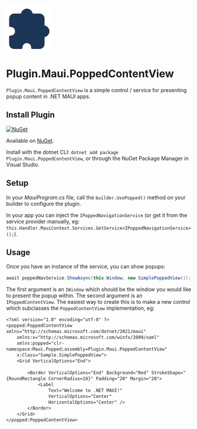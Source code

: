 <!-- 
Everything in here is of course optional. If you want to add/remove something, absolutely do so as you see fit.
This example README has some dummy APIs you'll need to replace and only acts as a placeholder for some inspiration that you can fill in with your own functionalities.
-->
![](nuget.png)
# Plugin.Maui.PoppedContentView

`Plugin.Maui.PoppedContentView` is a simple control / service for presenting popup content in .NET MAUI apps.

## Install Plugin

[![NuGet](https://img.shields.io/nuget/v/Plugin.Maui.PoppedContentView.svg?label=NuGet)](https://www.nuget.org/packages/Plugin.Maui.PoppedContentView/)

Available on [NuGet](http://www.nuget.org/packages/Plugin.Maui.PoppedContentView).

Install with the dotnet CLI: `dotnet add package Plugin.Maui.PoppedContentView`, or through the NuGet Package Manager in Visual Studio.

## Setup

In your _MauiProgram.cs_ file, call the `builder.UsePopped()` method on your builder to configure the plugin.

In your app you can inject the `IPoppedNavigationService` (or get it from the service provider manually, eg: `this.Handler.MauiContext.Services.GetService<IPoppedNavigationService>();`).


## Usage

Once you have an instance of the service, you can show popups:

```csharp
await poppedNavService.ShowAsync(this.Window, new SimplePoppedView());
```

The first argument is an `IWindow` which should be the window you would like to present the popup within.  The second argument is an `IPoppedContentView`.  The easiest way to create this is to make a new control which subclasses the `PoppedContentView` implementation, eg:

```xaml
<?xml version="1.0" encoding="utf-8" ?>
<popped:PoppedContentView xmlns="http://schemas.microsoft.com/dotnet/2021/maui"
    xmlns:x="http://schemas.microsoft.com/winfx/2009/xaml"
    xmlns:popped="clr-namespace:Maui.Popped;assembly=Plugin.Maui.PoppedContentView"
    x:Class="Sample.SimplePoppedView">
    <Grid VerticalOptions="End">

        <Border VerticalOptions="End" Background="Red" StrokeShape="{RoundRectangle CornerRadius=18}" Padding="20" Margin="20">
            <Label 
                Text="Welcome to .NET MAUI!"
                VerticalOptions="Center" 
                HorizontalOptions="Center" />
        </Border>
    </Grid>
</popped:PoppedContentView>
```
